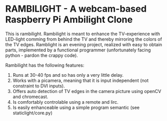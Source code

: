 #  RAMBILIGHT - A webcam-based Raspberry Pi Ambilight Clone

This is rambilight. Rambilight is meant to enhance the TV-experience with LED-light comming from behind the TV and thereby mirroring the colors of the TV edges. Ramblight is an evening project, realized with easy to obtain parts, implemented by a functional programmer (unfortunately facing python - pardon the crappy code).

Rambilight has the following features:

1. Runs at 30-40 fps and so has only a very little delay.
2. Works with a picamera, meaning that it is input independent (not constraint to DVI inputs).
3. Offers auto detection of TV edges in the camera picture using openCV and chromecast.
4. Is comfortably controlable using a remote and lirc.
5. Is easily enhanceable using a simple program semantic (see staticlight/core.py)
